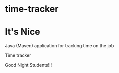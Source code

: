 # time-tracker
# It's Nice
Java (Maven) application for tracking time on the job

Time tracker

Good Night Students!!!
